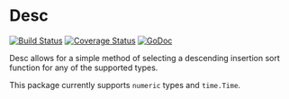 # Desc

[![Build Status](https://travis-ci.org/umpc/go-sortedmap.svg?branch=master)](https://travis-ci.org/umpc/go-sortedmap) [![Coverage Status](https://codecov.io/github/umpc/go-sortedmap/badge.svg?branch=master)](https://codecov.io/github/umpc/go-sortedmap?branch=master) [![GoDoc](https://godoc.org/github.com/umpc/go-sortedmap/desc?status.svg)](https://godoc.org/github.com/umpc/go-sortedmap/desc)

Desc allows for a simple method of selecting a descending insertion sort function for any of the supported types.

This package currently supports ```numeric``` types and ```time.Time```.